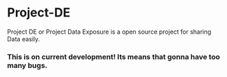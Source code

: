 # Project-DE
Project DE or Project Data Exposure is a open source project for sharing Data easily.
### This is on current development! Its means that gonna have too many bugs.
